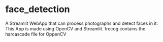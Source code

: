 # face_detection
A Streamlit WebApp that can process photographs and detect faces in it.
This App is made using OpenCV and Streamlit.
frecog contains the harcascade file for OppenCV
